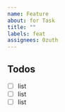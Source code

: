 ```yaml
---
name: Feature
about: for Task
title: ""
labels: feat
assignees: 0zuth
---
```


## Todos

- [ ] list
- [ ] list
- [ ] list
